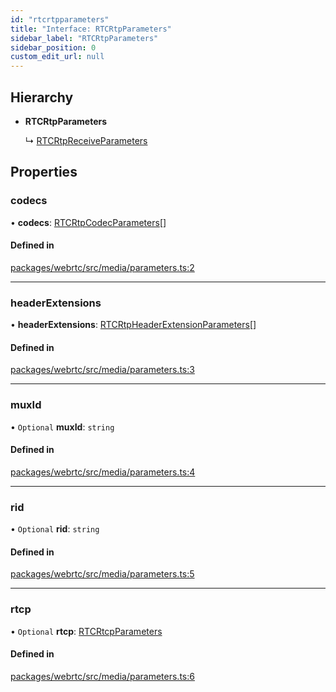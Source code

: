 ```yaml
---
id: "rtcrtpparameters"
title: "Interface: RTCRtpParameters"
sidebar_label: "RTCRtpParameters"
sidebar_position: 0
custom_edit_url: null
---
```


## Hierarchy

- **RTCRtpParameters**

  ↳ [RTCRtpReceiveParameters](rtcrtpreceiveparameters.md)

## Properties

### codecs

• **codecs**: [RTCRtpCodecParameters](../classes/rtcrtpcodecparameters.md)[]

#### Defined in

[packages/webrtc/src/media/parameters.ts:2](https://github.com/shinyoshiaki/werift-webrtc/blob/8a77e73/packages/webrtc/src/media/parameters.ts#L2)

___

### headerExtensions

• **headerExtensions**: [RTCRtpHeaderExtensionParameters](../classes/rtcrtpheaderextensionparameters.md)[]

#### Defined in

[packages/webrtc/src/media/parameters.ts:3](https://github.com/shinyoshiaki/werift-webrtc/blob/8a77e73/packages/webrtc/src/media/parameters.ts#L3)

___

### muxId

• `Optional` **muxId**: `string`

#### Defined in

[packages/webrtc/src/media/parameters.ts:4](https://github.com/shinyoshiaki/werift-webrtc/blob/8a77e73/packages/webrtc/src/media/parameters.ts#L4)

___

### rid

• `Optional` **rid**: `string`

#### Defined in

[packages/webrtc/src/media/parameters.ts:5](https://github.com/shinyoshiaki/werift-webrtc/blob/8a77e73/packages/webrtc/src/media/parameters.ts#L5)

___

### rtcp

• `Optional` **rtcp**: [RTCRtcpParameters](../classes/rtcrtcpparameters.md)

#### Defined in

[packages/webrtc/src/media/parameters.ts:6](https://github.com/shinyoshiaki/werift-webrtc/blob/8a77e73/packages/webrtc/src/media/parameters.ts#L6)
